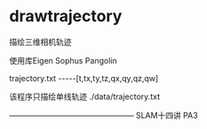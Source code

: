 # drawtrajectory
描绘三维相机轨迹

使用库Eigen Sophus Pangolin

trajectory.txt -----[t,tx,ty,tz,qx,qy,qz,qw]

该程序只描绘单线轨迹
./data/trajectory.txt

————————————————
SLAM十四讲 PA3
